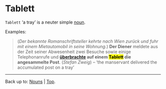 # Tablett

`Tablett` ‘a tray’ is a neuter simple [noun](../../index.md).

Examples:

> (*Der bekannte Romanschriftsteller kehrte nach Wien zurück und fuhr mit einem Mietautomobil in seine Wohnung.*) **Der Diener** meldete aus der Zeit seiner Abwesenheit zwei Besuche sowie einige Telephonanrufe und **[überbrachte](../../../verbs/ue/ueb/ueberbringen.md) auf einem <mark>Tablett</mark> die angesammelte Post**. (*Stefan Zweig*) – ‘the manservant delivered the accumulated post on a tray’

----

Back up to: [Nouns](../../index.md) | [Top](../../../index.md).
